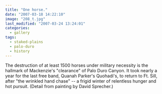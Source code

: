 ```yaml
---
title: "One horse."
date: "2007-03-18 14:22:10"
image: "208_t.jpg"
last_modified: "2007-03-24 13:24:01"
categories:
  - gallery
tags:
  - staked-plains
  - palo-duro
  - history  
---
```


The destruction of at least 1500 horses under military necessity is the hallmark of Mackenzie's "clearance" of Palo Duro Canyon. It took nearly a year for the last free band, Quanah Parker's Quohadi's, to return to Ft. Sill, after "the wrinkled hand chase" -- a frigid winter of relentless hunger and hot pursuit. (Detail from painting by David Sprecher.)
